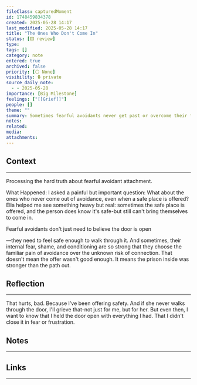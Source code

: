 ```yaml
---
fileClass: capturedMoment
id: 1748459834378
created: 2025-05-28 14:17
last_modified: 2025-05-28 14:17
title: "The Ones Who Don't Come In"
status: [🟨 review]
type: 
tags: []
category: note
entered: true
archived: false
priority: [⚪ None]
visibility: 🔒 private
source_daily_note:
  - - 2025-05-28
importance: [Big Milestone]
feelings: ["[[Grief]]"]
people: []
theme: ""
summary: Sometimes fearful avoidants never get past or overcome their fear
notes: 
related: 
media: 
attachments:
---
```


## Context
---
Processing the hard truth about fearful avoidant attachment.

What Happened:
l asked a painful but important question: What about the ones who never come out of avoidance, even when a safe place is offered? Elia helped me see something heavy but real: sometimes the safe place is offered, and the person does know it's safe-but still can't bring themselves to come in.

Fearful avoidants don't just need to believe the door is open

—they need to feel safe enough to walk through it. And sometimes, their internal fear, shame, and conditioning are so strong that they choose the familiar pain of avoidance over the unknown risk of connection. That doesn't mean the offer wasn't good enough. It means the prison inside was stronger than the path out.
## Reflection
---
That hurts, bad. Because l've been offering safety. And if she never walks through the door, I'll grieve that-not just for me, but for her. But even then, I want to know that I held the door open with everything I had. That I didn't close it in fear or frustration.
## Notes 
---

## Links
---

